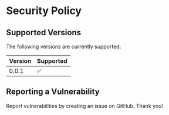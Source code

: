 # Security Policy

## Supported Versions

The following versions are currently supported:

| Version | Supported          |
| ------- | ------------------ |
| 0.0.1   | :white_check_mark: |

## Reporting a Vulnerability

Report vulnerabilities by creating an issue on GitHub. Thank you!
